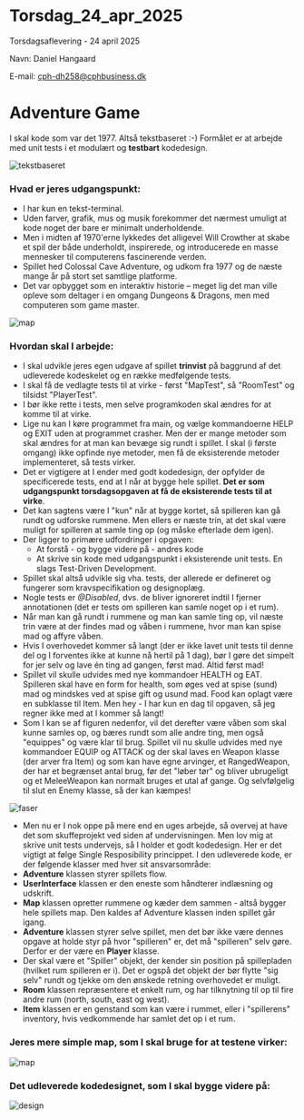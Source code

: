 # Torsdag_24_apr_2025
Torsdagsaflevering - 24 april 2025

Navn: Daniel Hangaard

E-mail: cph-dh258@cphbusiness.dk

# Adventure Game
I skal kode som var det 1977. Altså tekstbaseret :-) 
Formålet er at arbejde med unit tests i et modulært og <b>testbart</b> kodedesign. 

![tekstbaseret](images/Billede1.jpg)

### Hvad er jeres udgangspunkt:
- I har kun en tekst-terminal.
- Uden farver, grafik, mus og musik forekommer det nærmest umuligt at kode noget der bare er minimalt underholdende.
- Men i midten af 1970'erne lykkedes det alligevel Will Crowther at skabe et spil der både underholdt, inspirerede, og introducerede en masse mennesker til computerens fascinerende verden.
- Spillet hed Colossal Cave Adventure, og udkom fra 1977 og de næste mange år på stort set samtlige platforme.
- Det var opbygget som en interaktiv historie – meget lig det man ville opleve som deltager i en omgang Dungeons & Dragons, men med computeren som game master.

![map](images/Billede2.jpg)


### Hvordan skal I arbejde:
- I skal udvikle jeres egen udgave af spillet <b>trinvist</b> på baggrund af det udleverede kodeskelet og en række medfølgende tests.
- I skal få de vedlagte tests til at virke - først "MapTest", så "RoomTest" og tilsidst "PlayerTest".
- I bør ikke rette i tests, men selve programkoden skal ændres for at komme til at virke. 
- Lige nu kan I køre programmet fra main, og vælge kommandoerne HELP og EXIT uden at programmet crasher. Men der er mange metoder som skal ændres for at man kan bevæge sig rundt i spillet. I skal (i første omgang) ikke opfinde nye metoder, men få de eksisterende metoder implementeret, så tests virker.
- Det er vigtigere at I ender med godt kodedesign, der opfylder de specificerede tests, end at I når at bygge hele spillet. <b>Det er som udgangspunkt torsdagsopgaven at få de eksisterende tests til at virke</b>. 
- Det kan sagtens være I "kun" når at bygge kortet, så spilleren kan gå rundt og udforske rummene. Men ellers er næste trin, at det skal være muligt for spilleren at samle ting op (og måske efterlade dem igen).
- Der ligger to primære udfordringer i opgaven:
  - At forstå - og bygge videre på - andres kode
  - At skrive sin kode med udgangspunkt i eksisterende unit tests</i>. En slags Test-Driven Development. 
- Spillet skal altså udvikle sig vha. tests, der allerede er defineret og fungerer som kravspecifikation og designoplæg. 
- Nogle tests er <i>@Disabled</i>, dvs. de bliver ignoreret indtil I fjerner annotationen (det er tests om spilleren kan samle noget op i et rum).
- Når man kan gå rundt i rummene og man kan samle ting op, vil næste trin være at der findes mad og våben i rummene, hvor man kan spise mad og affyre våben. 
- Hvis I overhovedet kommer så langt (der er ikke lavet unit tests til denne del og I forventes ikke at kunne nå hertil på 1 dag), bør I gøre det simpelt for jer selv og lave én ting ad gangen, først mad. Altid først mad! 
- Spillet vil skulle udvides med nye kommandoer HEALTH og EAT. Spilleren skal have en form for health, som øges ved at spise (sund) mad og mindskes ved at spise gift og usund mad. Food kan oplagt være en subklasse til Item. Men hey - I har kun en dag til opgaven, så jeg regner ikke med at I kommer så langt! 
- Som I kan se af figuren nedenfor, vil det derefter være våben som skal kunne samles op, og bæres rundt som alle andre ting, men også "equippes" og være klar til brug. 
Spillet vil nu skulle udvides med nye kommandoer EQUIP og ATTACK og der skal laves en Weapon klasse (der arver fra Item) og som kan have egne arvinger, et RangedWeapon, der har et begrænset antal brug, før det "løber tør" og bliver ubrugeligt og et MeleeWeapon kan normalt bruges et utal af gange. Og selvfølgelig til slut en Enemy klasse, så der kan kæmpes!

![faser](images/Billede4.png)

- Men nu er I nok oppe på mere end en uges arbejde, så overvej at have det som skuffeprojekt ved siden af undervisningen. Men lov mig at skrive unit tests undervejs, så I holder et godt kodedesign. Her er det vigtigt at følge Single Resposibility princippet. I den udleverede kode, er der følgende klasser med hver sit ansvarsområde: 
- <b>Adventure</b> klassen styrer spillets flow.
- <b>UserInterface</b> klassen er den eneste som håndterer indlæsning og udskrift.
- <b>Map</b> klassen opretter rummene og kæder dem sammen - altså bygger hele spillets map. Den kaldes af Adventure klassen inden spillet går igang.
- <b>Adventure</b> klassen styrer selve spillet, men det bør ikke være dennes opgave at holde styr på hvor "spilleren" er, det må "spilleren" selv gøre. Derfor er der være en <b>Player</b> klasse.
- Der skal være et "Spiller" objekt, der kender sin position på spillepladen (hvilket rum spilleren er i). Det er ogspå det objekt der bør flytte "sig selv" rundt og tjekke om den ønskede retning overhovedet er muligt.
- <b>Room</b> klassen repræsentere et enkelt rum, og har tilknytning til op til fire andre rum (north, south, east og west).
- <b>Item</b> klassen er en genstand som kan være i rummet, eller i "spillerens" inventory, hvis vedkommende har samlet det op i et rum.




### Jeres mere simple map, som I skal bruge for at testene virker:
![map](images/Billede5.jpg)


### Det udleverede kodedesignet, som I skal bygge videre på:
![design](images/Billede11.png)

  
 
